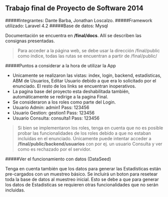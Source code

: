 ## Trabajo final de Proyecto de Software 2014

#####Integrantes: Dante Barba, Jonathan Loscalzo.
#####Framework utilizado: Laravel 4.2
#####Base de datos: Mysql

Documentación se encuentra en **/final/docs**. Allí se describen las consignas presentadas. 
>Para acceder a la página web, se debe usar la dirección /final/public como índice, todas las rutas se encuentran a partir de /final/public/

#####Puntos a considerar a la hora de utilizar la App

- Unicamente se realizaron las vistas: index, login, backend, estadísticas, ABM de Usuarios, Editar Usuario debido a que era lo solicitado por el enunciado. El resto de los links se encuentran inoperativos.
- La pagina base del proyecto esta deshabilitada también, automáticamente se redirige a la pagina Final.
- Se consideraron a los roles como parte del Login.
 - Usuario Admin: admin1 Pass: 123456
 - Usuario Gestion: gestion1 Pass: 123456
 - Usuario Consulta: consulta1 Pass: 123456

>Si bien se implementaron los roles, tenga en cuenta que no es posible probar las funcionalidades de los roles debido a que no estaban incluidas en el enunciado. Únicamente puede intentar acceder a **/final/public/backend/usuarios** con por ej. un usuario Consulta y ver como es rechazado por el servidor.

#####Ver el funcionamiento con datos (DataSeed)

Tenga en cuenta también que los datos para generar las Estadísticas están pre-cargados con un muestreo básico. Se incluirá un boton para resetear toda la base de datos al muestreo inicial. Esto se debe a que para generar los datos de Estadisticas se requieren otras funcionalidades que no serán incluidas.

